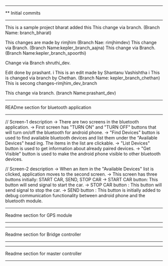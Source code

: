 
*********************************************************
** Initial commits 
*********************************************************
This is a sample project
bharat added this
This change via branch. (Branch Name: branch_bharat)

This changes are made by rimjhim (Branch Nae: rimjhimdev)
This change via Branch. (Branch Name:kepler_branch_aajna)
This change via Branch. (Branch Name:kepler_branch_spoorthi)

Change via Branch shruthi_dev.

Edit done by prashant.
i
This is an edit made by Shantanu Vashishtha
i
This is changed via branch by Chethan. (Branch Name: kepler_branch_chethan)
This is secong changes-rimjhim_dev_branch

This change via branch. (branch Name:prashant_dev)


*****************************************
READme section for bluetooth application
*****************************************
// Screen-1 description
-> There are two screens in the bluetooth application.
-> First screen has "TURN ON" and "TURN OFF" buttons that will turn on/off the bluetooth for android phone. 
-> "Find Devices" button is used to find available bluetooth devices and list them under the "Available Devices" head    ing. The items in the list are clickable.
-> "List Devices" button is used to get information about already paired devices.
-> "Get Visible" button is used to make the android phone visible to other bluetooth devices.


// Screen-2 description
-> When an item in the "Available Devices" list is clicked, application moves to the second screen.
-> This screen has three buttons initially: START CAR, SEND, STOP CAR
-> START CAR button: This button will send signal to start the car.
-> STOP CAR button : This button will send signal to stop the car.
-> SEND button     : This button is initially added to debug communication functionality between android phone and the   bluetooth module.

*****************************************
Readme section for GPS module
*****************************************

*****************************************
Readme section for Bridge controller
*****************************************







*****************************************
Readme section for master controller
*****************************************
